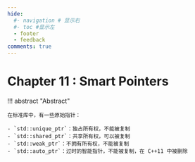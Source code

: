 ```yaml
---
hide:
  #- navigation # 显示右
  #- toc #显示左
  - footer
  - feedback
comments: true
--- 
```


# Chapter 11 : Smart Pointers

!!! abstract "Abstract"

	在标准库中，有一些原始指针：
	
	- `std::unique_ptr`：独占所有权，不能被复制
	- `std::shared_ptr`：共享所有权，可以被复制
	- `std::weak_ptr`：不拥有所有权，不能被复制
	- `std::auto_ptr`：过时的智能指针，不能被复制，在 C++11 中被删除


